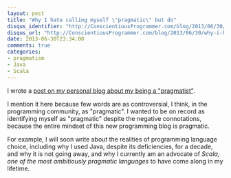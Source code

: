 ```yaml
---
layout: post
title: "Why I hate calling myself \"pragmatic\" but do"
disqus_identifier: "http://ConscientiousProgrammer.com/blog/2013/06/30/why-i-hate-calling-myself-pragmatic-but-do/"
disqus_url: "http://ConscientiousProgrammer.com/blog/2013/06/30/why-i-hate-calling-myself-pragmatic-but-do/"
date: 2013-06-30T23:34:00
comments: true
categories:
- pragmatism
- Java
- Scala
---
```

I wrote a [post on my personal blog about my being a "pragmatist"](http://franklinchen.com/blog/2013/06/30/why-i-hate-calling-myself-pragmatic-but-do/).

I mention it here because few words are as controversial, I think, in the programming community, as "pragmatic". I wanted to be on record as identifying myself as "pragmatic" despite the negative connotations, because the entire mindset of this new programming blog is pragmatic.

For example, I will soon write about the realities of programming language choice, including why I used Java, despite its deficiencies, for a decade, and why it is not going away, and why I currently am an advocate of *Scala, one of the most ambitiously pragmatic languages* to have come along in my lifetime.
